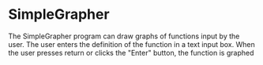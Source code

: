 # SimpleGrapher
The SimpleGrapher program can draw graphs of functions input by the user. The user enters the definition of the function in a text input box. When the user presses return or clicks the "Enter" button, the function is graphed
